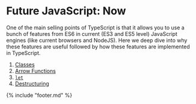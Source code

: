 # Future JavaScript: Now
One of the main selling points of TypeScript is that it allows you to use a bunch of features from ES6 in current (ES3 and ES5 level) JavaScript engines (like current browsers and NodeJS). Here we deep dive into why these features are useful followed by how these features are implemented in TypeScript.

1. [Classes](classes.md)
1. [Arrow Functions](arrow-functions.md)
1. [`let`](let.md)
1. [Destructuring](destructuring.md)

{% include "footer.md" %}
